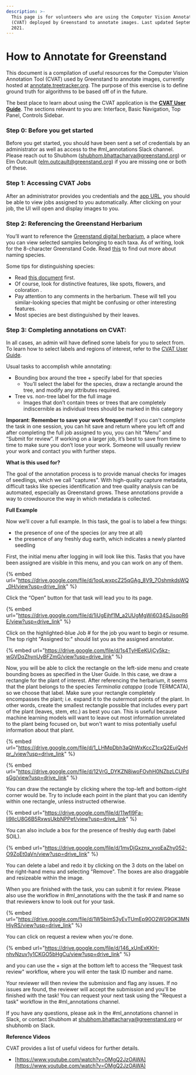 ```yaml
---
description: >-
  This page is for volunteers who are using the Computer Vision Annotation Tool
  (CVAT) deployed by Greenstand to annotate images. Last updated September 26,
  2021.
---
```


# How to Annotate for Greenstand

This document is a compilation of useful resources for the Computer Vision Annotation Tool (CVAT) used by Greenstand to annotate images, currently hosted at [annotate.treetracker.org](http://annotate.treetracker.org). The purpose of this exercise is to define ground truth for algorithms to be based off of in the future.

The best place to learn about using the CVAT application is the [**CVAT User Guide**](https://openvinotoolkit.github.io/cvat/docs/manual/basics/). The sections relevant to you are: Interface, Basic Navigation, Top Panel, Controls Sidebar.&#x20;

### **Step 0: Before you get started**

Before you get started, you should have been sent a set of credentials by an administrator as well as access to the #ml\_annotations Slack channel. Please reach out to Shubhom (shubhom.bhattacharya@greenstand.org) or Elm Outcault (elm.outcault@greenstand.org) if you are missing one or both of these.

### **Step 1: Accessing CVAT Jobs**

After an administrator provides you credentials and the [app URL](http://annotate.treetracker.org), you should be able to view jobs assigned to you automatically. After clicking on your job, the UI will open and display images to you.&#x20;

### **Step 2: Referencing the Greenstand Herbarium**

You’ll want to reference the [Greenstand digital herbarium](https://herbarium.treetracker.org/guide/index.html), a place where you can view selected samples belonging to each taxa. As of writing, look for the 8-character Greenstand Code. Read [this](https://herbarium.treetracker.org/guide/names.html) to find out more about naming species.

Some tips for distinguishing species:

* Read [this document](https://herbarium.treetracker.org/guide/sdl\_id.html) first.
* Of course, look for distinctive features, like spots, flowers, and coloration .
* Pay attention to any comments in the herbarium. These will tell you similar-looking species that might be confusing or other interesting features.
* Most species are best distinguished by their leaves.

### **Step 3: Completing annotations on CVAT:**

In all cases, an admin will have defined some labels for you to select from. To learn how to select labels and regions of interest, refer to the [CVAT User Guide](https://openvinotoolkit.github.io/cvat/docs/manual/basics/).

Usual tasks to accomplish while annotating:

* Bounding box around the tree + specify label for that species
  * You’ll select the label for the species, draw a rectangle around the tree, and modify any attributes required.
* Tree vs. non-tree label for the full image
  * Images that don’t contain trees or trees that are completely indiscernible as individual trees should be marked in this category

**Imporant**: **Remember to save your work frequently!** If you can't complete the task in one session, you can hit save and return where you left off and after completing the full job assigned to you, you can hit “Menu” and “Submit for review”. If working on a larger job, it’s best to save from time to time to make sure you don’t lose your work. Someone will usually review your work and contact you with further steps.

**What is this used for?**

The goal of the annotation process is to provide manual checks for images of seedlings, which we call "captures". With high-quality capture metadata, difficult tasks like species identification and tree quality analysis can be automated, especially as Greenstand grows. These annotations provide a way to crowdsource the way in which metadata is collected.&#x20;

**Full Example**

Now we’ll cover a full example. In this task, the goal is to label a few things:

* the presence of one of the species (or any tree at all)
* the presence of any freshly dug earth, which indicates a newly planted seedling

First, the initial menu after logging in will look like this. Tasks that you have been assigned are visible in this menu, and you can work on any of them.

{% embed url="https://drive.google.com/file/d/1oqLwxpcZ25qGAg_8V9_7OshmkdsWQ_0H/view?usp=drive_link" %}

Click the “Open” button for that task will lead you to its page.&#x20;

{% embed url="https://drive.google.com/file/d/1iUgEjhf1M_a2UUgMgWi6034SJisqoR6E/view?usp=drive_link" %}

Click on the highlighted-blue Job # for the job you want to begin or resume. The top right "Assigned to:" should list you as the assigned annotator.

{% embed url="https://drive.google.com/file/d/1s4TyHEeKUjCy5kz-wGVDqZhynUyBFZmG/view?usp=drive_link" %}

Now, you will be able to click the rectangle on the left-side menu and create bounding boxes as specified in the User Guide. In this case, we draw a rectangle for the plant of interest. After referencing the herbarium, it seems that the plant belongs to the species _Terminalia catappa_ (code TERMCATA), so we choose that label. Make sure your rectangle completely encompasses the plant; i.e. expand it to the outermost points of the plant. In other words, create the smallest rectangle possible that includes every part of the plant (leaves, stem, etc.) as best you can. This is useful because machine learning models will want to leave out most information unrelated to the plant being focused on, but won't want to miss potentially useful information about that plant.

{% embed url="https://drive.google.com/file/d/1_LHMpDbh3aQhWxKccZ1cxQ2EujQvHpr_/view?usp=drive_link" %}

{% embed url="https://drive.google.com/file/d/12VrG_DYKZN8iwoFOvhH0NZbzLCUPdsGg/view?usp=drive_link" %}

You can draw the rectangle by clicking where the top-left and bottom-right corner would be. Try to include each point in the plant that you can identify within one rectangle, unless instructed otherwise.&#x20;

{% embed url="https://drive.google.com/file/d/11wfI9Fa-li9llcU8G6B5RxwsUkbNPPef/view?usp=drive_link" %}

You can also include a box for the presence of freshly dug earth (label SOIL).

{% embed url="https://drive.google.com/file/d/1mvDjGxznx_vvoEaZhy052-O9ZoEt0aVn/view?usp=drive_link" %}

You can delete a label and redo it by clicking on the 3 dots on the label on the right-hand menu and selecting "Remove". The boxes are also draggable and resizeable within the image.&#x20;

When you are finished with the task, you can submit it for review. Please also use the workflow in #ml\_annotations with the the task # and name so that reviewers know to look out for your task.

{% embed url="https://drive.google.com/file/d/1W5bim53yEvTUmEp90O2WG9GK3MNHiyRS/view?usp=drive_link" %}

You can click on request a review when you're done.

{% embed url="https://drive.google.com/file/d/146_xUnExKKH-nhvNzuv1y1CKGO5bHgCu/view?usp=drive_link" %}

and you can use the + sign at the bottom left to access the "Request task review" workflow, where you will enter the task ID number and name.&#x20;

Your reviewer will then review the submission and flag any issues. If no issues are found, the reviewer will accept the submission and you'll be finished with the task! You can request your next task using the "Request a task" workflow in the #ml\_annotations channel.&#x20;

If you have any questions, please ask in the #ml\_annotations channel in Slack, or contact Shubhom at shubhom.bhattacharya@greenstand.org or shubhomb on Slack.&#x20;

**Reference Videos**

CVAT provides a list of useful videos for further details.

* [https://www.youtube.com/watch?v=OMgQ2JzOAWA](https://www.youtube.com/watch?v=OMgQ2JzOAWA)
